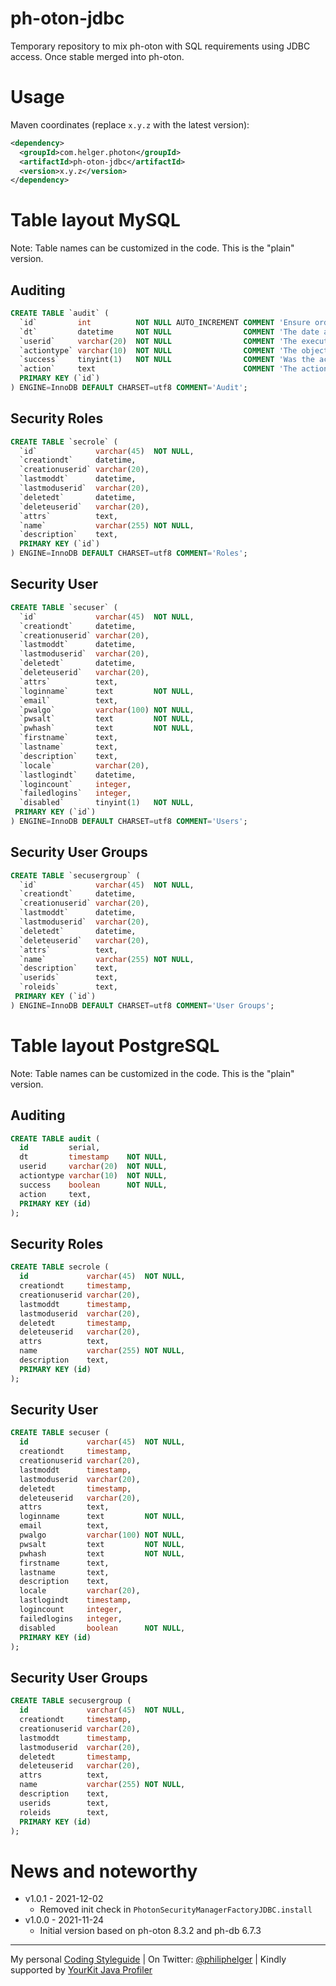 # ph-oton-jdbc

Temporary repository to mix ph-oton with SQL requirements using JDBC access. Once stable merged into ph-oton.

# Usage

Maven coordinates (replace `x.y.z` with the latest version):

```xml
<dependency>
  <groupId>com.helger.photon</groupId>
  <artifactId>ph-oton-jdbc</artifactId>
  <version>x.y.z</version>
</dependency>
```

# Table layout MySQL

Note: Table names can be customized in the code. This is the "plain" version.

## Auditing

```sql
CREATE TABLE `audit` (
  `id`         int          NOT NULL AUTO_INCREMENT COMMENT 'Ensure order of entry',
  `dt`         datetime     NOT NULL                COMMENT 'The date and time of the execution',
  `userid`     varchar(20)  NOT NULL                COMMENT 'The executing user ID',
  `actiontype` varchar(10)  NOT NULL                COMMENT 'The object type',
  `success`    tinyint(1)   NOT NULL                COMMENT 'Was the action successful or not?',
  `action`     text                                 COMMENT 'The action and arguments that were performed',
  PRIMARY KEY (`id`)
) ENGINE=InnoDB DEFAULT CHARSET=utf8 COMMENT='Audit';
```

## Security Roles

```sql
CREATE TABLE `secrole` (
  `id`             varchar(45)  NOT NULL,
  `creationdt`     datetime,
  `creationuserid` varchar(20),
  `lastmoddt`      datetime,
  `lastmoduserid`  varchar(20),
  `deletedt`       datetime,
  `deleteuserid`   varchar(20),
  `attrs`          text,
  `name`           varchar(255) NOT NULL,
  `description`    text,
  PRIMARY KEY (`id`)
) ENGINE=InnoDB DEFAULT CHARSET=utf8 COMMENT='Roles';
```

## Security User

```sql
CREATE TABLE `secuser` (
  `id`             varchar(45)  NOT NULL,
  `creationdt`     datetime,
  `creationuserid` varchar(20),
  `lastmoddt`      datetime,
  `lastmoduserid`  varchar(20),
  `deletedt`       datetime,
  `deleteuserid`   varchar(20),
  `attrs`          text,
  `loginname`      text         NOT NULL,
  `email`          text,
  `pwalgo`         varchar(100) NOT NULL,
  `pwsalt`         text         NOT NULL,
  `pwhash`         text         NOT NULL,
  `firstname`      text,
  `lastname`       text,
  `description`    text,
  `locale`         varchar(20),
  `lastlogindt`    datetime,
  `logincount`     integer,
  `failedlogins`   integer,
  `disabled`       tinyint(1)   NOT NULL,
 PRIMARY KEY (`id`)
) ENGINE=InnoDB DEFAULT CHARSET=utf8 COMMENT='Users';
```

## Security User Groups

```sql
CREATE TABLE `secusergroup` (
  `id`             varchar(45)  NOT NULL,
  `creationdt`     datetime,
  `creationuserid` varchar(20),
  `lastmoddt`      datetime,
  `lastmoduserid`  varchar(20),
  `deletedt`       datetime,
  `deleteuserid`   varchar(20),
  `attrs`          text,
  `name`           varchar(255) NOT NULL,
  `description`    text,
  `userids`        text,
  `roleids`        text,
 PRIMARY KEY (`id`)
) ENGINE=InnoDB DEFAULT CHARSET=utf8 COMMENT='User Groups';
```

# Table layout PostgreSQL


Note: Table names can be customized in the code. This is the "plain" version.

## Auditing

```sql
CREATE TABLE audit (
  id         serial,
  dt         timestamp    NOT NULL,
  userid     varchar(20)  NOT NULL,
  actiontype varchar(10)  NOT NULL,
  success    boolean      NOT NULL,
  action     text,
  PRIMARY KEY (id)
);
```

## Security Roles

```sql
CREATE TABLE secrole (
  id             varchar(45)  NOT NULL,
  creationdt     timestamp,
  creationuserid varchar(20),
  lastmoddt      timestamp,
  lastmoduserid  varchar(20),
  deletedt       timestamp,
  deleteuserid   varchar(20),
  attrs          text,
  name           varchar(255) NOT NULL,
  description    text,
  PRIMARY KEY (id)
);
```

## Security User

```sql
CREATE TABLE secuser (
  id             varchar(45)  NOT NULL,
  creationdt     timestamp,
  creationuserid varchar(20),
  lastmoddt      timestamp,
  lastmoduserid  varchar(20),
  deletedt       timestamp,
  deleteuserid   varchar(20),
  attrs          text,
  loginname      text         NOT NULL,
  email          text,
  pwalgo         varchar(100) NOT NULL,
  pwsalt         text         NOT NULL,
  pwhash         text         NOT NULL,
  firstname      text,
  lastname       text,
  description    text,
  locale         varchar(20),
  lastlogindt    timestamp,
  logincount     integer,
  failedlogins   integer,
  disabled       boolean      NOT NULL,
  PRIMARY KEY (id)
);
```

## Security User Groups

```sql
CREATE TABLE secusergroup (
  id             varchar(45)  NOT NULL,
  creationdt     timestamp,
  creationuserid varchar(20),
  lastmoddt      timestamp,
  lastmoduserid  varchar(20),
  deletedt       timestamp,
  deleteuserid   varchar(20),
  attrs          text,
  name           varchar(255) NOT NULL,
  description    text,
  userids        text,
  roleids        text,
  PRIMARY KEY (id)
);
```

# News and noteworthy

* v1.0.1 - 2021-12-02
    * Removed init check in `PhotonSecurityManagerFactoryJDBC.install`
* v1.0.0 - 2021-11-24
    * Initial version based on ph-oton 8.3.2 and ph-db 6.7.3

---

My personal [Coding Styleguide](https://github.com/phax/meta/blob/master/CodingStyleguide.md) |
On Twitter: <a href="https://twitter.com/philiphelger">@philiphelger</a> |
Kindly supported by [YourKit Java Profiler](https://www.yourkit.com)